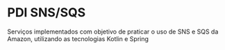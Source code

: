 # PDI SNS/SQS  

Serviços implementados com objetivo de praticar o uso de SNS e SQS da Amazon, utilizando as tecnologias Kotlin e Spring
